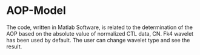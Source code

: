 # AOP-Model

The code, written in Matlab Software, is related to the determination of the AOP based on the absolute value of normalized CTL data, CN. Fk4 wavelet has been used by default. The user can change wavelet type and see the result. 
